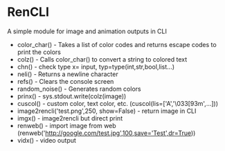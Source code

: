 # RenCLI
A simple module for image and animation outputs in CLI
+ color_char() - Takes a list of color codes and returns escape codes to print the colors
+ colz() - Calls color_char() to convert a string to colored text
+ chn() - check type x= input, typ=type(int,str,bool,list...)
+ neli() - Returns a newline character
+ refs() - Clears the console screen
+ random_noise() - Generates random colors
+ prinx() - sys.stdout.write(colz(image))
+ cuscol() - custom color, text color, etc.
  (cuscol(lis=['A','\033[93m',...]))
+ image2rencli('test.png',250, show=False) - return image in CLI
+ imgx() - image2rencli but direct print
+ renweb() - import image from web (renweb('http://google.com/test.jpg',100,save='Test',dr=True))
+  vidx() - video output
